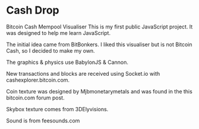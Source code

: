 # Cash Drop
Bitcoin Cash Mempool Visualiser
This is my first public JavaScript project. It was designed to help me learn JavaScript.

The initial idea came from BitBonkers. I liked this visualiser but is not Bitcoin Cash, so I decided to make my own.

The graphics & physics use BabylonJS & Cannon.

New transactions and blocks are received using Socket.io with cashexplorer.bitcoin.com.

Coin texture was designed by Mjbmonetarymetals and was found in the this bitcoin.com forum post.

Skybox texture comes from 3DElyvisions.

Sound is from feesounds.com
